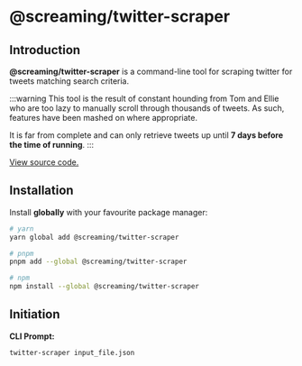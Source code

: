 # @screaming/twitter-scraper

## Introduction

**@screaming/twitter-scraper** is a command-line tool for scraping twitter for tweets matching search criteria.

:::warning
This tool is the result of constant hounding from Tom and Ellie who are too lazy to manually scroll through thousands of tweets. As such, features have been mashed on where appropriate.

It is far from complete and can only retrieve tweets up until **7 days before the time of running**.
:::

[View source code.](https://github.com/sf-designdev-packages/twitter-scraper)

## Installation

Install **globally** with your favourite package manager:

```sh
# yarn
yarn global add @screaming/twitter-scraper

# pnpm
pnpm add --global @screaming/twitter-scraper

# npm
npm install --global @screaming/twitter-scraper
```

## Initiation

**CLI Prompt:**

```sh
twitter-scraper input_file.json
```
